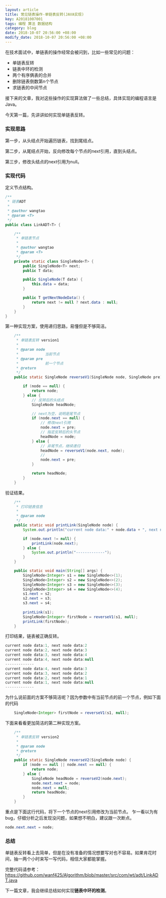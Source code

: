 ```yaml
---
layout: article
title: 常见链表操作-单链表反转(JAVA实现)
key: A20181007001
tags: 编程 算法 数据结构
category: blog
date: 2018-10-07 20:56:00 +08:00
modify_date: 2018-10-07 20:56:00 +08:00
---
```


在技术面试中，单链表的操作经常会被问到，比如一些常见的问题：

* 单链表反转
* 链表中环的检测
* 两个有序俩表的合并
* 删除链表倒数第n个节点
* 求链表的中间节点

接下来的文章，我对这些操作的实现算法做了一些总结，具体实现的编程语言是Java。

今天第一篇，先讲讲如何实现单链表反转。
<!--more-->

### 实现思路

第一步，从头结点开始遍历链表，找到尾结点。

第二步，从尾结点开始，反向修改每个节点的next引用，直到头结点。

第三步，修改头结点的next引用为null。

### 实现代码

定义节点结构。

```java
/**
 * 链表ADT
 * 
 * @author wangtao
 * @param <T>
 */
public class LinkADT<T> {

    /**
     * 单链表节点
     * 
     * @author wangtao
     * @param <T>
     */
    private static class SingleNode<T> {
        public SingleNode<T> next;
        public T data;

        public SingleNode(T data) {
            this.data = data;
        }

        public T getNextNodeData() {
            return next != null ? next.data : null;
        }
    }
}
```

第一种实现方案，使用递归思路，易懂但是不够简洁。

```java
    /**
     * 单链表反转 version1
     * 
     * @param node
     *            当前节点
     * @param pre
     *            前一个节点
     * @return
     */
    public static SingleNode reverseV1(SingleNode node, SingleNode pre) {

        if (node == null) {
            return node;
        } else {
            // 反转后的头结点
            SingleNode headNode;

            // next为空，说明是尾节点
            if (node.next == null) {
                // 修改next引用
                node.next = pre;
                // 指定反转后的头节点
                headNode = node;
            } else {
                // 非尾节点，继续递归
                headNode = reverseV1(node.next, node);
                //
                node.next = pre;
            }

            return headNode;
        }
    }
```

验证结果。

```java
    /**
     * 打印链表信息
     * 
     * @param node
     */
    public static void printLink(SingleNode node) {
        System.out.println("current node data:" + node.data + ", next node data:" + node.getNextNodeData());

        if (node.next != null) {
            printLink(node.next);
        } else {
            System.out.println("-------------");
        }
    }

    public static void main(String[] args) {
        SingleNode<Integer> s1 = new SingleNode<>(1);
        SingleNode<Integer> s2 = new SingleNode<>(2);
        SingleNode<Integer> s3 = new SingleNode<>(3);
        SingleNode<Integer> s4 = new SingleNode<>(4);
        s1.next = s2;
        s2.next = s3;
        s3.next = s4;
        
        printLink(s1);
        SingleNode<Integer> firstNode = reverseV1(s1, null);
        printLink(firstNode);
    }
```

打印结果，链表被正确反转。

```java
current node data:1, next node data:2
current node data:2, next node data:3
current node data:3, next node data:4
current node data:4, next node data:null
-------------
current node data:4, next node data:3
current node data:3, next node data:2
current node data:2, next node data:1
current node data:1, next node data:null
-------------
```

为什么说前面的方案不够简洁呢？因为参数中有当前节点的前一个节点，例如下面的代码

```java
    SingleNode<Integer> firstNode = reverseV1(s1, null);
```

下面来看看更加简洁的第二种实现方案。

```java
    /**
     * 单链表反转 version2
     * 
     * @param node
     * @return
     */
    public static SingleNode reverseV2(SingleNode node) {
        if (node == null || node.next == null) {
            return node;
        } else {
            SingleNode headNode = reverseV2(node.next);
            node.next.next = node;
            node.next = null;
            return headNode;
        }
    }
```

重点是下面这行代码，将下一个节点的next引用修改为当前节点。
乍一看以为有bug，仔细分析之后发现没问题，如果想不明白，建议跟一次断点。

```java
node.next.next = node; 
```

### 总结

单链表反转看上去简单，但是在没有准备的情况想要写对也不容易。如果肯花时间，抽一两个小时来写一写代码，相信大家都能掌握。

完整代码请参考：
https://github.com/wanf425/Algorithm/blob/master/src/com/wt/adt/LinkADT.java

下一篇文章，我会继续总结如何实现**链表中环的检测**。

